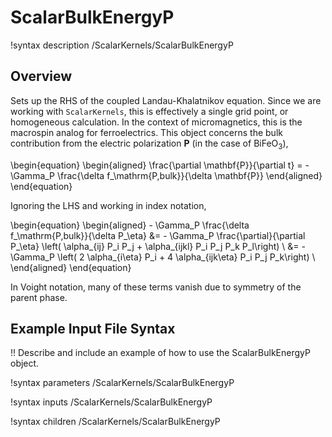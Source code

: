 # ScalarBulkEnergyP

!syntax description /ScalarKernels/ScalarBulkEnergyP

## Overview

Sets up the RHS of the coupled Landau-Khalatnikov equation. Since we are working with `ScalarKernels`, this is effectively a single grid point, or homogeneous calculation. In the context of micromagnetics, this is the macrospin analog for ferroelectrics. This object concerns the bulk contribution from the electric polarization $\mathbf{P}$ (in the case of $\mathrm{BiFeO}_3$),

\begin{equation}
  \begin{aligned}
     \frac{\partial \mathbf{P}}{\partial t} = - \Gamma_P \frac{\delta f_\mathrm{P,bulk}}{\delta \mathbf{P}}
  \end{aligned}
\end{equation}

Ignoring the LHS and working in index notation,

\begin{equation}
  \begin{aligned}
     - \Gamma_P \frac{\delta f_\mathrm{P,bulk}}{\delta P_\eta} &= - \Gamma_P \frac{\partial}{\partial P_\eta} \left( \alpha_{ij} P_i P_j + \alpha_{ijkl} P_i P_j P_k P_l\right) \\
     &= - \Gamma_P \left( 2 \alpha_{i\eta} P_i  + 4 \alpha_{ijk\eta} P_i P_j P_k\right) \\
  \end{aligned}
\end{equation}

In Voight notation, many of these terms vanish due to symmetry of the parent phase.

## Example Input File Syntax

!! Describe and include an example of how to use the ScalarBulkEnergyP object.

!syntax parameters /ScalarKernels/ScalarBulkEnergyP

!syntax inputs /ScalarKernels/ScalarBulkEnergyP

!syntax children /ScalarKernels/ScalarBulkEnergyP
